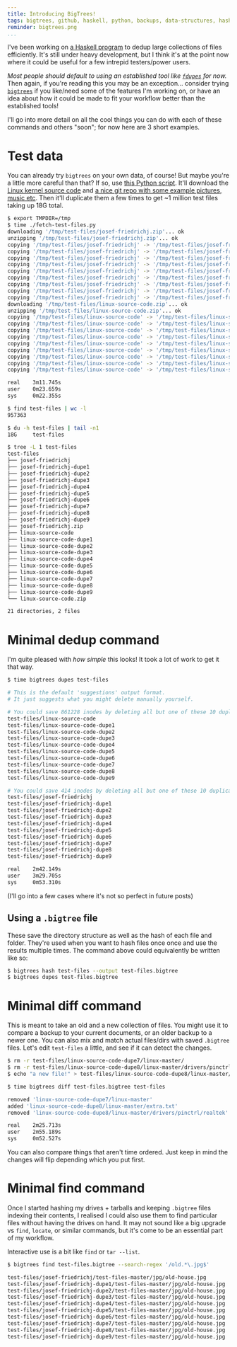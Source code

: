 ```yaml
---
title: Introducing BigTrees!
tags: bigtrees, github, haskell, python, backups, data-structures, hashes, my-projects
reminder: bigtrees.png
...
```


[fdupes]: https://github.com/adrianlopezroche/fdupes
[bigtrees]: https://jefdaj.github.io/bigtrees
[linux]: https://github.com/torvalds/linux
[test-files]: https://github.com/Josef-Friedrich/test-files
[script]: ./fetch-test-files.py

I've been working on [a Haskell program][bigtrees] to dedup large collections
of files efficiently. It's still under heavy development, but I think it's at
the point now where it could be useful for a few intrepid testers/power users.

*Most people should default to using an established tool like
[`fdupes`][fdupes] for now.* Then again, if you're reading this you may be an
exception... consider trying [`bigtrees`][bigtrees] if you like/need some of
the features I'm working on, or have an idea about how it could be made to fit
your workflow better than the established tools!

I'll go into more detail on all the cool things you can do with each of these
commands and others "soon"; for now here are 3 short examples.

# Test data

You can already try `bigtrees` on your own data, of course! But maybe you're a
little more careful than that?  If so, use [this Python script][script]. It'll
download the [Linux kernel source code][linux] and [a nice git repo with some
example pictures, music etc][test-files]. Then it'll duplicate them a few times
to get ~1 million test files taking up 18G total.

```.bash
$ export TMPDIR=/tmp
$ time ./fetch-test-files.py
downloading '/tmp/test-files/josef-friedrichj.zip'... ok
unzipping '/tmp/test-files/josef-friedrichj.zip'... ok
copying '/tmp/test-files/josef-friedrichj' -> '/tmp/test-files/josef-friedrichj-dupe1'... ok
copying '/tmp/test-files/josef-friedrichj' -> '/tmp/test-files/josef-friedrichj-dupe2'... ok
copying '/tmp/test-files/josef-friedrichj' -> '/tmp/test-files/josef-friedrichj-dupe3'... ok
copying '/tmp/test-files/josef-friedrichj' -> '/tmp/test-files/josef-friedrichj-dupe4'... ok
copying '/tmp/test-files/josef-friedrichj' -> '/tmp/test-files/josef-friedrichj-dupe5'... ok
copying '/tmp/test-files/josef-friedrichj' -> '/tmp/test-files/josef-friedrichj-dupe6'... ok
copying '/tmp/test-files/josef-friedrichj' -> '/tmp/test-files/josef-friedrichj-dupe7'... ok
copying '/tmp/test-files/josef-friedrichj' -> '/tmp/test-files/josef-friedrichj-dupe8'... ok
copying '/tmp/test-files/josef-friedrichj' -> '/tmp/test-files/josef-friedrichj-dupe9'... ok
downloading '/tmp/test-files/linux-source-code.zip'... ok
unzipping '/tmp/test-files/linux-source-code.zip'... ok
copying '/tmp/test-files/linux-source-code' -> '/tmp/test-files/linux-source-code-dupe1'... ok
copying '/tmp/test-files/linux-source-code' -> '/tmp/test-files/linux-source-code-dupe2'... ok
copying '/tmp/test-files/linux-source-code' -> '/tmp/test-files/linux-source-code-dupe3'... ok
copying '/tmp/test-files/linux-source-code' -> '/tmp/test-files/linux-source-code-dupe4'... ok
copying '/tmp/test-files/linux-source-code' -> '/tmp/test-files/linux-source-code-dupe5'... ok
copying '/tmp/test-files/linux-source-code' -> '/tmp/test-files/linux-source-code-dupe6'... ok
copying '/tmp/test-files/linux-source-code' -> '/tmp/test-files/linux-source-code-dupe7'... ok
copying '/tmp/test-files/linux-source-code' -> '/tmp/test-files/linux-source-code-dupe8'... ok
copying '/tmp/test-files/linux-source-code' -> '/tmp/test-files/linux-source-code-dupe9'... ok

real    3m11.745s
user    0m23.659s
sys     0m22.355s
```

```.bash
$ find test-files | wc -l
957363

$ du -h test-files | tail -n1
18G     test-files

$ tree -L 1 test-files
test-files
├── josef-friedrichj
├── josef-friedrichj-dupe1
├── josef-friedrichj-dupe2
├── josef-friedrichj-dupe3
├── josef-friedrichj-dupe4
├── josef-friedrichj-dupe5
├── josef-friedrichj-dupe6
├── josef-friedrichj-dupe7
├── josef-friedrichj-dupe8
├── josef-friedrichj-dupe9
├── josef-friedrichj.zip
├── linux-source-code
├── linux-source-code-dupe1
├── linux-source-code-dupe2
├── linux-source-code-dupe3
├── linux-source-code-dupe4
├── linux-source-code-dupe5
├── linux-source-code-dupe6
├── linux-source-code-dupe7
├── linux-source-code-dupe8
├── linux-source-code-dupe9
└── linux-source-code.zip

21 directories, 2 files
```

# Minimal dedup command

I'm quite pleased with _how simple_ this looks!
It took a lot of work to get it that way.

```.bash
$ time bigtrees dupes test-files

# This is the default 'suggestions' output format.
# It just suggests what you might delete manually yourself.

# You could save 861228 inodes by deleting all but one of these 10 duplicate directories
test-files/linux-source-code
test-files/linux-source-code-dupe1
test-files/linux-source-code-dupe2
test-files/linux-source-code-dupe3
test-files/linux-source-code-dupe4
test-files/linux-source-code-dupe5
test-files/linux-source-code-dupe6
test-files/linux-source-code-dupe7
test-files/linux-source-code-dupe8
test-files/linux-source-code-dupe9

# You could save 414 inodes by deleting all but one of these 10 duplicate directories
test-files/josef-friedrichj
test-files/josef-friedrichj-dupe1
test-files/josef-friedrichj-dupe2
test-files/josef-friedrichj-dupe3
test-files/josef-friedrichj-dupe4
test-files/josef-friedrichj-dupe5
test-files/josef-friedrichj-dupe6
test-files/josef-friedrichj-dupe7
test-files/josef-friedrichj-dupe8
test-files/josef-friedrichj-dupe9

real    2m42.149s
user    3m29.705s
sys     0m53.310s
```

(I'll go into a few cases where it's not so perfect in future posts)

## Using a `.bigtree` file

These save the directory structure as well as the hash of each file and folder.
They're used when you want to hash files once once and use the results
multiple times. The command above could equivalently be written like so:

```.bash
$ bigtrees hash test-files --output test-files.bigtree
$ bigtrees dupes test-files.bigtree
```

# Minimal diff command

This is meant to take an old and a new collection of files. You might use it to
compare a backup to your current documents, or an older backup to a newer one.
You can also mix and match actual files/dirs with saved `.bigtree` files. Let's
edit `test-files` a little, and see if it can detect the changes.

```.bash
$ rm -r test-files/linux-source-code-dupe7/linux-master/
$ rm -r test-files/linux-source-code-dupe8/linux-master/drivers/pinctrl/realtek/
$ echo "a new file!" > test-files/linux-source-code-dupe8/linux-master/extra.txt

$ time bigtrees diff test-files.bigtree test-files

removed 'linux-source-code-dupe7/linux-master'
added 'linux-source-code-dupe8/linux-master/extra.txt'
removed 'linux-source-code-dupe8/linux-master/drivers/pinctrl/realtek'

real    2m25.713s
user    2m55.189s
sys     0m52.527s
```

You can also compare things that aren't time ordered.
Just keep in mind the changes will flip depending which you put first.

# Minimal find command

Once I started hashing my drives + tarballs and keeping `.bigtree` files
indexing their contents, I realised I could also use them to find particular
files without having the drives on hand. It may not sound like a big upgrade vs
`find`, `locate`, or similar commands, but it's come to be an essential part of
my workflow.

Interactive use is a bit like `find` or `tar --list`.

```.bash
$ bigtrees find test-files.bigtree --search-regex '/old.*\.jpg$'

test-files/josef-friedrichj/test-files-master/jpg/old-house.jpg
test-files/josef-friedrichj-dupe1/test-files-master/jpg/old-house.jpg
test-files/josef-friedrichj-dupe2/test-files-master/jpg/old-house.jpg
test-files/josef-friedrichj-dupe3/test-files-master/jpg/old-house.jpg
test-files/josef-friedrichj-dupe4/test-files-master/jpg/old-house.jpg
test-files/josef-friedrichj-dupe5/test-files-master/jpg/old-house.jpg
test-files/josef-friedrichj-dupe6/test-files-master/jpg/old-house.jpg
test-files/josef-friedrichj-dupe7/test-files-master/jpg/old-house.jpg
test-files/josef-friedrichj-dupe8/test-files-master/jpg/old-house.jpg
test-files/josef-friedrichj-dupe9/test-files-master/jpg/old-house.jpg
```

